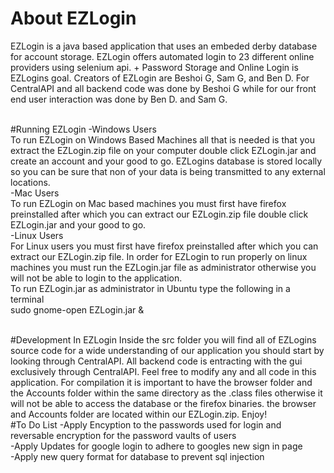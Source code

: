 # About EZLogin
EZLogin is a java based application that uses an embeded derby database for account storage.
EZLogin offers automated login to 23 different online providers using selenium api. +
Password Storage and Online Login is EZLogins goal. Creators of EZLogin are Beshoi G, Sam G, and Ben D. For CentralAPI and all backend code was done by Beshoi G while for our front end user interaction was done by Ben D. and Sam G. 
<br><br>

#Running EZLogin
-Windows Users <br>
To run EZLogin on Windows Based Machines all that is needed is that you extract the EZLogin.zip file on your computer double click EZLogin.jar and create an account and your good to go. EZLogins database is stored locally so you can be sure that non of your data is being transmitted to any external locations. <br>
-Mac Users <br>
To run EZLogin on Mac based machines you must first have firefox preinstalled after which you can extract our EZLogin.zip file double click EZLogin.jar and your good to go.<br>
-Linux Users <br>
For Linux users you must first have firefox preinstalled after which you can extract our EZLogin.zip file. In order for EZLogin to run properly on linux machines you must run the EZLogin.jar file as administrator otherwise you will not be able to login to the application.<br>To run EZLogin.jar as administrator in Ubuntu type the following in a terminal<br>
sudo gnome-open EZLogin.jar &
<br><br>               

#Development In EZLogin
Inside the src folder you will find all of EZLogins source code for a wide understanding of our application you should start by looking through CentralAPI. All backend code is entracting with the gui exclusively through CentralAPI. Feel free to modify any and all code in this application. For compilation it is important to have the browser folder and the Accounts folder within the same directory as the .class files otherwise it will not be able to access the database or the firefox binaries. the browser and Accounts folder are located within our EZLogin.zip. Enjoy!                                                                                                                                                                                          
#To Do List
-Apply Encyption to the passwords used for login and reversable encryption for the password vaults of users<br>
-Apply Updates for google login to adhere to googles new sign in page<br>
-Apply new query format for database to prevent sql injection<br>
